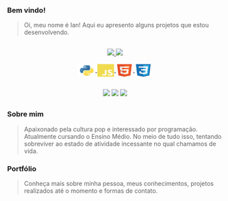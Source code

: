 ### Bem vindo!
> Oi, meu nome é Ian! Aqui eu apresento alguns projetos que estou desenvolvendo.

##

<div align="center">
  <a href="https://github.com/NerdAleatorio">
  <img height="180em" src="https://github-readme-stats.vercel.app/api?username=nerdaleatorio&show_icons=true&theme=react&include_all_commits=true&count_private=true"/>
    
  <img height="180em" src="https://github-readme-stats.vercel.app/api/top-langs/?username=nerdaleatorio&layout=compact&langs_count=7&theme=react"/>
</div>
<div align="center" style="display: inline_block"><br>
<img align="center" alt="nerd-Python" height="30" width="40" src="https://raw.githubusercontent.com/devicons/devicon/master/icons/python/python-original.svg">
  <img align="center" alt="nerd-Js" height="30" width="40" src="https://raw.githubusercontent.com/devicons/devicon/master/icons/javascript/javascript-plain.svg">
  <img align="center" alt="nerd-HTML" height="30" width="40" src="https://raw.githubusercontent.com/devicons/devicon/master/icons/html5/html5-original.svg">
  <img align="center" alt="nerd-CSS" height="30" width="40" src="https://raw.githubusercontent.com/devicons/devicon/master/icons/css3/css3-original.svg">
</div>

## 
  
 <div align="center"> 
  <a href="https://instagram.com/umdevaleatorio_" target="_blank"><img src="https://img.shields.io/badge/-Instagram-%23E4405F?style=for-the-badge&logo=instagram&logoColor=white" target="_blank"></a>
 <a href="https://discord.gg/DYXfhy8WYF" target="_blank"><img src="https://img.shields.io/badge/Discord-7289DA?style=for-the-badge&logo=discord&logoColor=white" target="_blank"></a> 
  <a href = "https://twitter.com/uianviniciuz"><img src="https://img.shields.io/badge/Twitter-1DA1F2?style=for-the-badge&logo=twitter&logoColor=white" target="_blank"></a>
</div>

##
  
### Sobre mim
> Apaixonado pela cultura pop e interessado por programação. Atualmente cursando o Ensino Médio. No meio de tudo isso, tentando sobreviver ao estado de atividade incessante no qual chamamos de vida.    
 
 ### Portfólio
 > Conheça mais sobre minha pessoa, meus conhecimentos, projetos realizados até o momento e formas de contato.
